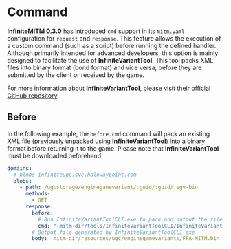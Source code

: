 # Command

**InfiniteMITM 0.3.0** has introduced `cmd` support in its `mitm.yaml` configuration for `request` and `response`. This feature allows the execution of a custom command (such as a script) before running the defined handler. Although primarily intended for advanced developers, this option is mainly designed to facilitate the use of **InfiniteVariantTool**. This tool packs XML files into binary format (bond format) and vice versa, before they are submitted by the client or received by the game.

For more information about **InfiniteVariantTool**, please visit their official [GitHub repository](https://github.com/soupstream/InfiniteVariantTool).

## Before

In the following example, the `before.cmd` command will pack an existing XML file (previously unpacked using **InfiniteVariantTool**) into a binary format before returning it to the game. Please note that **InfiniteVariantTool** must be downloaded beforehand.

```yaml
domains:
  # blobs-infiniteugc.svc.halowaypoint.com
  blobs:
    - path: /ugcstorage/enginegamevariant/:guid/:guid/:egv-bin
      methods:
        - GET
      response:
        before:
          # Run InfiniteVariantToolCLI.exe to pack and output the file
          cmd: ":mitm-dir/tools/InfiniteVariantToolCLI/InfiniteVariantToolCLI.exe bond pack :mitm-dir/resources/ugc/enginegamevariants/FFA-MITM.xml --output :mitm-dir/resources/ugc/enginegamevariants/FFA-MITM.bin"
        # Output file generated by InfiniteVariantToolCLI.exe
        body: :mitm-dir/resources/ugc/enginegamevariants/FFA-MITM.bin
```
